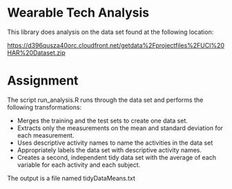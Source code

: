 # Wearable Tech Analysis

This library does analysis on the data set found at the following location:

https://d396qusza40orc.cloudfront.net/getdata%2Fprojectfiles%2FUCI%20HAR%20Dataset.zip 

# Assignment

The script run_analysis.R runs through the data set and performs the following transformations:
* Merges the training and the test sets to create one data set.
* Extracts only the measurements on the mean and standard deviation for each measurement. 
* Uses descriptive activity names to name the activities in the data set
* Appropriately labels the data set with descriptive activity names. 
* Creates a second, independent tidy data set with the average of each variable for each activity and each subject. 

The output is a file named tidyDataMeans.txt